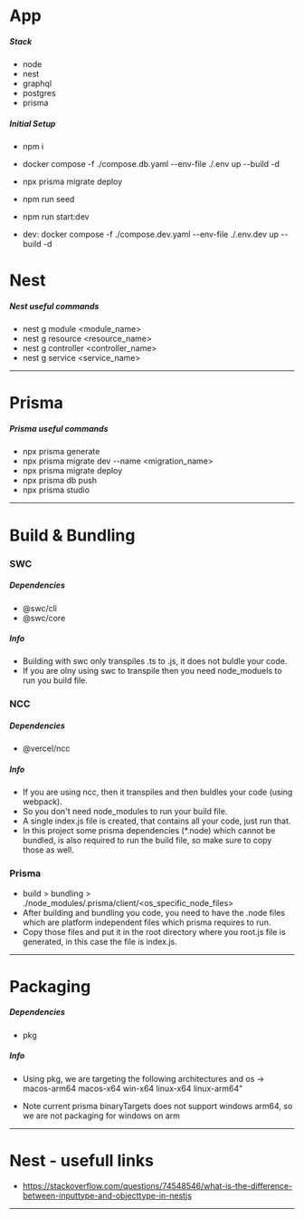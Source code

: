 # App

##### Stack

- node
- nest
- graphql
- postgres
- prisma

##### Initial Setup

- npm i
- docker compose -f ./compose.db.yaml --env-file ./.env up --build -d
- npx prisma migrate deploy
- npm run seed
- npm run start:dev

- dev: docker compose -f ./compose.dev.yaml --env-file ./.env.dev up --build -d

# Nest

##### Nest useful commands

- nest g module <module_name>
- nest g resource <resource_name>
- nest g controller <controller_name>
- nest g service <service_name>

---

# Prisma

##### Prisma useful commands

- npx prisma generate
- npx prisma migrate dev --name <migration_name>
- npx prisma migrate deploy
- npx prisma db push
- npx prisma studio

---

# Build & Bundling

### SWC

##### Dependencies

- @swc/cli
- @swc/core

##### Info

- Building with swc only transpiles .ts to .js, it does not buldle your code.
- If you are olny using swc to transpile then you need node_moduels to run you build file.

### NCC

##### Dependencies

- @vercel/ncc

##### Info

- If you are using ncc, then it transpiles and then buldles your code (using webpack).
- So you don't need node_modules to run your build file.
- A single index.js file is created, that contains all your code, just run that.
- In this project some prisma dependencies (\*.node) which cannot be bundled, is also required to run the build file, so make sure to copy those as well.

### Prisma

- build > bundling > ./node_modules/.prisma/client/<os_specific_node_files>
- After building and bundling you code, you need to have the .node files which are platform independent files which prisma requires to run.
- Copy those files and put it in the root directory where you root.js file is generated, in this case the file is index.js.

---

# Packaging

##### Dependencies

- pkg

##### Info

- Using pkg, we are targeting the following architectures and os ->
  macos-arm64
  macos-x64
  win-x64
  linux-x64
  linux-arm64"

- Note current prisma binaryTargets does not support windows arm64, so we are not packaging for windows on arm

---

# Nest - usefull links

- https://stackoverflow.com/questions/74548546/what-is-the-difference-between-inputtype-and-objecttype-in-nestjs

---
